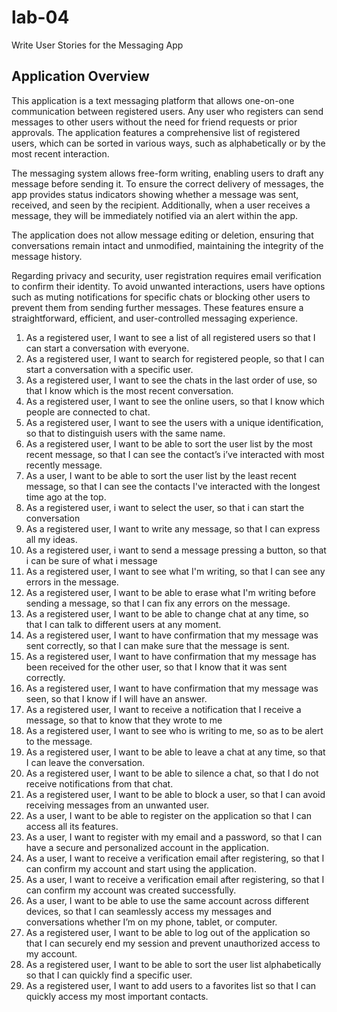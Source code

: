 # lab-04
 Write User Stories for the Messaging App
 
 ## Application Overview
This application is a text messaging platform that allows one-on-one communication between registered users. Any user who registers can send messages to other users without the need for friend requests or prior approvals. The application features a comprehensive list of registered users, which can be sorted in various ways, such as alphabetically or by the most recent interaction.

The messaging system allows free-form writing, enabling users to draft any message before sending it. To ensure the correct delivery of messages, the app provides status indicators showing whether a message was sent, received, and seen by the recipient. Additionally, when a user receives a message, they will be immediately notified via an alert within the app.

The application does not allow message editing or deletion, ensuring that conversations remain intact and unmodified, maintaining the integrity of the message history.

Regarding privacy and security, user registration requires email verification to confirm their identity. To avoid unwanted interactions, users have options such as muting notifications for specific chats or blocking other users to prevent them from sending further messages. These features ensure a straightforward, efficient, and user-controlled messaging experience.

1. As a registered user, I want to see a list of all registered users so that I can start a conversation with everyone.
2. As a registered user, I want to search for registered people, so that I can start a conversation with a specific user.
3. As a registered user, I want to see the chats in the last order of use, so that I know which is the most recent conversation.
4. As a registered user, I want to see the online users, so that I know which people are connected to chat.
5. As a registered user, I want to see the users with a unique identification, so that to distinguish users with the same name.
6. As a registered user, I want to be able to sort the user list by the most recent message, so that I can see the contact’s i’ve interacted with most recently message.
7. As a user, I want to be able to sort the user list by the least recent message, so that I can see the contacts I've interacted with the longest time ago at the top.
8. As a registered user, i want to select the user, so that i can start the conversation
9. As a registered user, I want to write any message, so that I can express all my ideas.
10. As a registered user, i want to send a message pressing a button, so that i can be sure of what i message
11. As a registered user, I want to see what I'm writing, so that I can see any errors in the message.
12. As a registered user, I want to be able to erase what I'm writing before sending a message, so that I can fix any errors on the message.
13. As a registered user, I want to be able to change chat at any time, so that I can talk to different users at any moment.
14. As a registered user, I want to have confirmation that my message was sent correctly, so that I can make sure that the message is sent.
15. As a registered user, I want to have confirmation that my message has been received for the other user, so that I know that it was sent correctly.
16. As a registered user, I want to have confirmation that my message was seen, so that I know if I will have an answer.
17. As a registered user, I want to receive a  notification that I receive a message, so that to know that they wrote to me
18. As a registered user, I want to see who is writing to me, so as to be alert to the message.
19. As a registered user, I want to be able to leave a chat at any time, so that I can leave the conversation.
20. As a registered user, I want to be able to silence a chat, so that I do not receive notifications from that chat.
21.  As a registered user, I want to be able to block a user, so that I can avoid receiving messages from an unwanted user.
22. As a user, I want to be able to register on the application so that I can access all its features.
23. As a user, I want to register with my email and a password, so that I can have a secure and personalized account in the application.
24. As a user, I want to receive a verification email after registering, so that I can confirm my account and start using the application.
25. As a user, I want to receive a verification email after registering, so that I can confirm my account was created successfully.
26. As a user, I want to be able to use the same account across different devices, so that I can seamlessly access my messages and conversations whether I’m on my phone, tablet, or computer.
27. As a registered user, I want to be able to log out of the application so that I can securely end my session and prevent unauthorized access to my account.
28. As a registered user, I want to be able to sort the user list alphabetically so that I can quickly find a specific user.
29. As a registered user, I want to add users to a favorites list so that I can quickly access my most important contacts.
 

 
